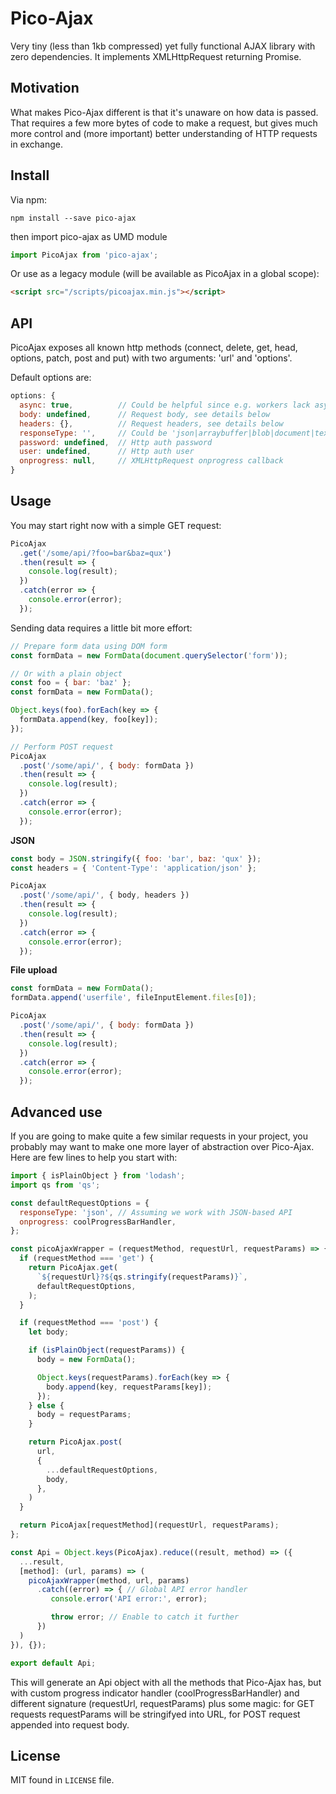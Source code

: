 # Pico-Ajax
Very tiny (less than 1kb compressed) yet fully functional AJAX library with zero dependencies. It implements XMLHttpRequest returning Promise.

## Motivation
What makes Pico-Ajax different is that it's unaware on how data is passed. That requires a few more bytes of code to make a request, but gives much more control and (more important) better understanding of HTTP requests in exchange.

## Install
Via npm:

```
npm install --save pico-ajax
```

then import pico-ajax as UMD module
```javascript
import PicoAjax from 'pico-ajax';
```

Or use as a legacy module (will be available as PicoAjax in a global scope):
```html
<script src="/scripts/picoajax.min.js"></script>
```

## API

PicoAjax exposes all known http methods (connect, delete, get, head, options, patch, post and put) with two arguments: 'url' and 'options'.

Default options are:
```javascript
options: {
  async: true,          // Could be helpful since e.g. workers lack async support
  body: undefined,      // Request body, see details below
  headers: {},          // Request headers, see details below
  responseType: '',     // Could be 'json|arraybuffer|blob|document|text',
  password: undefined,  // Http auth password
  user: undefined,      // Http auth user
  onprogress: null,     // XMLHttpRequest onprogress callback
}
```

## Usage

You may start right now with a simple GET request:
```javascript
PicoAjax
  .get('/some/api/?foo=bar&baz=qux')
  .then(result => {
    console.log(result);
  })
  .catch(error => {
    console.error(error);
  });
```

Sending data requires a little bit more effort:

```javascript
// Prepare form data using DOM form
const formData = new FormData(document.querySelector('form'));

// Or with a plain object
const foo = { bar: 'baz' };
const formData = new FormData();

Object.keys(foo).forEach(key => {
  formData.append(key, foo[key]);
});

// Perform POST request
PicoAjax
  .post('/some/api/', { body: formData })
  .then(result => {
    console.log(result);
  })
  .catch(error => {
    console.error(error);
  });
```

**JSON**

```javascript
const body = JSON.stringify({ foo: 'bar', baz: 'qux' });
const headers = { 'Content-Type': 'application/json' };

PicoAjax
  .post('/some/api/', { body, headers })
  .then(result => {
    console.log(result);
  })
  .catch(error => {
    console.error(error);
  });
```

**File upload**

```javascript
const formData = new FormData();
formData.append('userfile', fileInputElement.files[0]);

PicoAjax
  .post('/some/api/', { body: formData })
  .then(result => {
    console.log(result);
  })
  .catch(error => {
    console.error(error);
  });
```

## Advanced use

If you are going to make quite a few similar requests in your project, you probably
may want to make one more layer of abstraction over Pico-Ajax. Here are few lines to
help you start with:
```javascript
import { isPlainObject } from 'lodash';
import qs from 'qs';

const defaultRequestOptions = {
  responseType: 'json', // Assuming we work with JSON-based API
  onprogress: coolProgressBarHandler,
};

const picoAjaxWrapper = (requestMethod, requestUrl, requestParams) => {
  if (requestMethod === 'get') {
    return PicoAjax.get(
      `${requestUrl}?${qs.stringify(requestParams)}`,
      defaultRequestOptions,
    );
  }

  if (requestMethod === 'post') {
    let body;

    if (isPlainObject(requestParams)) {
      body = new FormData();

      Object.keys(requestParams).forEach(key => {
        body.append(key, requestParams[key]);
      });
    } else {
      body = requestParams;
    }

    return PicoAjax.post(
      url,
      {
        ...defaultRequestOptions,
        body,
      },
    )
  }

  return PicoAjax[requestMethod](requestUrl, requestParams);
};

const Api = Object.keys(PicoAjax).reduce((result, method) => ({
  ...result,
  [method]: (url, params) => (
    picoAjaxWrapper(method, url, params)
      .catch((error) => { // Global API error handler
         console.error('API error:', error);

         throw error; // Enable to catch it further
      })
  )
}), {});

export default Api;
```

This will generate an Api object with all the methods that Pico-Ajax has, but with
custom progress indicator handler (coolProgressBarHandler) and different signature
(requestUrl, requestParams) plus some magic: for GET requests requestParams
will be stringifyed into URL, for POST request appended into request body.

## License

MIT found in `LICENSE` file.
